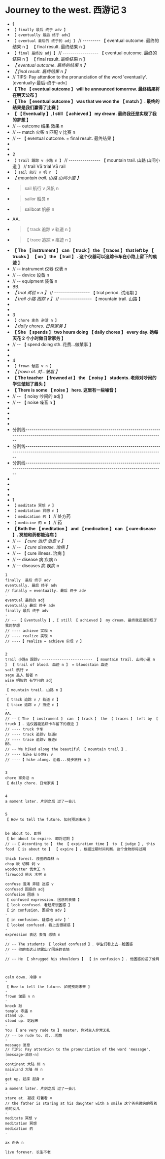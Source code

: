 # Journey to the west. 西游记 3

- 1
- `【 finally 最后 终于 adv 】`
- `【 eventually 最后 终于 adv】`
- `【 eventual 最后的 终于的 adj 】` // --------- 【 eventual outcome. 最终的结果 n 】 【 final result. 最终结果 n 】
- `【 final 最终的 adj 】` // ------------------ 【 eventual outcome. 最终的结果 n 】 【 final result. 最终结果 n 】
- _【 eventual outcome. 最终的结果 n 】_
- _【 final result. 最终结果 n 】_
- // TIPS: Pay attention to the pronunciation of the word 'eventually'. [eventually-最后-终于-adv]
- **【 The 【 eventual outcome 】 will be announced tomorrow. 最终结果将在明天公布 】**
- **【 The 【 eventual outcome 】 was that we won the 【 match 】. 最终的结果是我们赢得了比赛 】**
- **【 【 Eventually 】, I still 【 achieved 】 my dream. 最终我还是实现了我的梦想 】**
- // -- outcome 结果 效果 n
- // -- match 火柴 n 匹配 v 比赛 n
- // -- 【 eventual outcome. = final result. 最终结果 】
-
-
- 2
- `【 trail 跟踪 v 小路 n 】` // ---------------- 【 mountain trail. 山路 山间小道 】 // trail VS trial VS rail
- `【 sail 航行 v 帆 n  】`
- _【 mountain trail. 山路 山间小道 】_
- > sail 航行 v 风帆 n
- > sailor 船员 n
- > sailboat 帆船 n
- AA.
- > 【 track 追踪 v 轨道 n 】
- > 【 trace 追踪 v 痕迹 n 】
- **【 The 【 instrument 】 can 【 track 】 the 【 traces 】 that left by 【 trucks 】 【 on 】 the 【 trail 】 . 这个仪器可以追踪卡车在小路上留下的痕迹 】**
- // -- instrument 仪器 仪表 n
- // -- device 设备 n
- // -- equipment 装备 n
- BB.
- _【 trial 试验 v n 】_ // ------------------ 【 trial period. 试用期 】
- _【 trail 小路 跟踪 v 】_ // ---------------- 【 mountain trail. 山路 】
-
-
- 3
- `【 chore 家务 杂活 n 】`
- _【 daily chores. 日常家务 】_
- **【 She 【 spends 】 two hours doing 【 daily chores 】 every day. 她每天花 2 个小时做日常家务 】**
- // -- 【 spend doing sth. 花费...做某事 】
-
-
- 4
- `【 frown 皱眉 v n 】`
- _【 frown at. 对...皱眉 】_
- **【 The teacher 【 frowned at 】 the 【 noisy 】 students. 老师对吵闹的学生皱起了眉头 】**
- **【 There is some 【 noise 】 here. 这里有一些噪音 】**
- // -- 【 noisy 吵闹的 adj 】
- // -- 【 noise 噪音 n 】
-
-
-
-
- 分割线------------------------------------------------------------------------------------------------------------------------------------------------
- 分割线------------------------------------------------------------------------------------------------------------------------------------------------
- 分割线------------------------------------------------------------------------------------------------------------------------------------------------
-
-
-
-
- 1
- `【 meditate 冥想 v 】`
- `【 meditation 冥想 n 】`
- `【 medication 药 】` // 处方药
- `【 medicine 药 n 】` // 药
- **【 Both the 【 meditation 】 and 【 medication 】 can 【 cure disease 】. 冥想和药都能治病 】**
- // -- _【 cure 治疗 治愈 v 】_
- // -- _【 cure disease. 治病 】_
- // -- 【 cure illness. 治病 】
- // -- disease 病 疾病 n
- // -- diseases 病 疾病 n

```
1
finally  最后 终于 adv
eventually. 最后 终于 adv
// finally = eventually. 最后 终于 adv
-
eventual 最终的 adj
eventually 最后 终于 adv
finally 最后 终于 adv
-
// -- 【 Eventually 】, I still 【 achieved 】 my dream. 最终我还是实现了我的梦想
// ---- achieve 实现 v
// ---- realize 实现 v
// ----【 realize = achieve 实现 v 】


2
trail 小路n 跟踪v ----------------------- 【 mountain trail. 山间小道 n 】 【 trail of blood. 血迹 n 】 = bloodstain 血迹
sail 航行 v
sage 圣人 智者 n
wise 明智的 有学问的 adj
-
【 mountain trail. 山路 n 】
-
【 track 追踪 v / 轨道 n 】
【 trace 追踪 v / 痕迹 n 】
-
AA.
// --【 The 【 instrument 】 can 【 track 】 the 【 traces 】 left by 【 truck 】. 这仪器能追踪卡车留下的痕迹 】
// ---- truck 卡车
// ---- track 追踪v 轨道n
// ---- trace 追踪v 痕迹n
BB.
// -- We hiked along the beautiful 【 mountain trail 】.
// ---- hike 徒步旅行 v
// ----【 hike along. 沿着...徒步旅行 n 】


3
chore 家务活 n
【 daily chore. 日常家务 】


4
a moment later. 片刻之后 过了一会儿


5
【 How to tell the future. 如何预测未来 】


be about to. 即将
【 be about to expire. 即将过期 】
// --【 According to 】 the 【 expiration time 】 to 【 judge 】, this food 【 is about to 】 【 expire 】. 根据过期时间判断，这个食物即将过期

thick forest. 茂密的森林 n
chop 砍 切碎 剁 v
woodcutter 伐木工 n
firewood 柴火 木材 n

confuse 混淆 弄错 迷惑 v
confused 困惑的 adj
confusion 困惑 n
【 confused expression. 困惑的表情 】
【 look confused. 看起来很困惑 】
【 in confusion. 困惑地 adv 】
-
【 in confusion. 疑惑地 adv 】`
【 looked confused. 看上去很疑惑 】
-
expression 表达 表情 感情 n
-
// -- The students 【 looked confused 】. 学生们看上去一脸困惑
// -- 他的表达让他露出了困惑的表情
-
// -- He 【 shrugged his shoulders 】 【 in confusion 】. 他困惑的送了耸肩



calm down. 冷静 v
-
【 How to tell the future. 如何预测未来 】
-
frown 皱眉 v n
-
knock 敲
temple 寺庙 n
stand up.
stood up. 站起来
-
You 【 are very rude to 】 master. 你对主人非常无礼
// -- be rude to. 对...粗鲁
-
message 消息
// TIPS: Pay attention to the pronunciation of the word 'message'. [message-消息-n]
-
continent 大陆 州 n
mainland 大陆 州 n
-
get up. 起床 起身 v
-
a moment later. 片刻之后 过了一会儿
-
stare at. 凝视 盯着看 v
// the father is staring at his daughter with a smile 这个爸爸微笑的看着他的女儿
-
meditate 冥想 v
meditation 冥想
medication 药
-

ax 斧头 n

live forever. 长生不老
```
